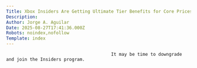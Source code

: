 ```yaml
---
Title: Xbox Insiders Are Getting Ultimate Tier Benefits for Core Prices
Description: 
Author: Jorge A. Aguilar
Date: 2025-08-27T17:41:36.000Z
Robots: noindex,nofollow
Template: index
---
```


                                            It may be time to downgrade and join the Insiders program.
                                        
